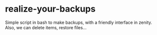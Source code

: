 # realize-your-backups
Simple script in bash to make backups, with a friendly interface in zenity. Also, we can delete items, restore files... 
